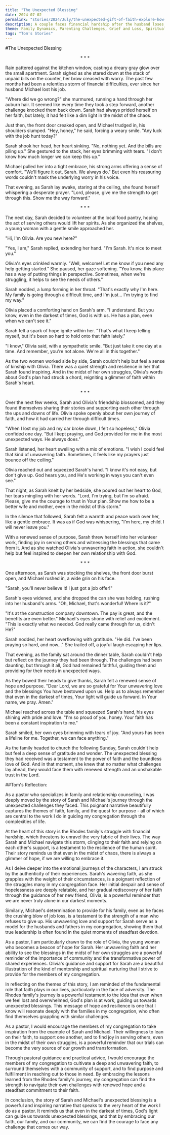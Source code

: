 ```yaml
---
title: "The Unexpected Blessing"
date: 2024-07-02
permalink: "stories/2024/July/the-unexpected-gift-of-faith-explore-how-someone-finds-faith-in-surprising-circumstances/"
description: A couple faces financial hardship after the husband loses his job, but their faith and the support of a new friend help them overcome the challenges and find unexpected blessings in their lives.
theme: Family Dynamics, Parenting Challenges, Grief and Loss, Spiritual Growth, Pastoral Guidance
tags: "Tom's Stories"
---
```

#The Unexpected Blessing

<center>* * *</center>

Rain pattered against the kitchen window, casting a dreary gray glow over the small apartment. Sarah sighed as she stared down at the stack of unpaid bills on the counter, her brow creased with worry. The past few months had been a relentless storm of financial difficulties, ever since her husband Michael lost his job.

"Where did we go wrong?" she murmured, running a hand through her auburn hair. It seemed like every time they took a step forward, another challenge knocked them back down. Sarah had always prided herself on her faith, but lately, it had felt like a dim light in the midst of the chaos.

Just then, the front door creaked open, and Michael trudged in, his shoulders slumped. "Hey, honey," he said, forcing a weary smile. "Any luck with the job hunt today?"

Sarah shook her head, her heart sinking. "No, nothing yet. And the bills are piling up." She gestured to the stack, her eyes brimming with tears. "I don't know how much longer we can keep this up."

Michael pulled her into a tight embrace, his strong arms offering a sense of comfort. "We'll figure it out, Sarah. We always do." But even his reassuring words couldn't mask the underlying worry in his voice.

That evening, as Sarah lay awake, staring at the ceiling, she found herself whispering a desperate prayer. "Lord, please, give me the strength to get through this. Show me the way forward."

<center>* * *</center>

The next day, Sarah decided to volunteer at the local food pantry, hoping the act of serving others would lift her spirits. As she organized the shelves, a young woman with a gentle smile approached her.

"Hi, I'm Olivia. Are you new here?"

"Yes, I am," Sarah replied, extending her hand. "I'm Sarah. It's nice to meet you."

Olivia's eyes crinkled warmly. "Well, welcome! Let me know if you need any help getting started." She paused, her gaze softening. "You know, this place has a way of putting things in perspective. Sometimes, when we're struggling, it helps to see the needs of others."

Sarah nodded, a lump forming in her throat. "That's exactly why I'm here. My family is going through a difficult time, and I'm just... I'm trying to find my way."

Olivia placed a comforting hand on Sarah's arm. "I understand. But you know, even in the darkest of times, God is with us. He has a plan, even when we can't see it."

Sarah felt a spark of hope ignite within her. "That's what I keep telling myself, but it's been so hard to hold onto that faith lately."

"I know," Olivia said, with a sympathetic smile. "But just take it one day at a time. And remember, you're not alone. We're all in this together."

As the two women worked side by side, Sarah couldn't help but feel a sense of kinship with Olivia. There was a quiet strength and resilience in her that Sarah found inspiring. And in the midst of her own struggles, Olivia's words about God's plan had struck a chord, reigniting a glimmer of faith within Sarah's heart.

<center>* * *</center>

Over the next few weeks, Sarah and Olivia's friendship blossomed, and they found themselves sharing their stories and supporting each other through the ups and downs of life. Olivia spoke openly about her own journey of faith, and how it had carried her through difficult times.

"When I lost my job and my car broke down, I felt so hopeless," Olivia confided one day. "But I kept praying, and God provided for me in the most unexpected ways. He always does."

Sarah listened, her heart swelling with a mix of emotions. "I wish I could feel that kind of unwavering faith. Sometimes, it feels like my prayers just bounce off the ceiling."

Olivia reached out and squeezed Sarah's hand. "I know it's not easy, but don't give up. God hears you, and He's working in ways you can't even see."

That night, as Sarah knelt by her bedside, she poured out her heart to God, her tears mingling with her words. "Lord, I'm trying, but I'm so afraid. Please, give me the courage to trust in Your plan. Show me how to be a better wife and mother, even in the midst of this storm."

In the silence that followed, Sarah felt a warmth and peace wash over her, like a gentle embrace. It was as if God was whispering, "I'm here, my child. I will never leave you."

With a renewed sense of purpose, Sarah threw herself into her volunteer work, finding joy in serving others and witnessing the blessings that came from it. And as she watched Olivia's unwavering faith in action, she couldn't help but feel inspired to deepen her own relationship with God.

<center>* * *</center>

One afternoon, as Sarah was stocking the shelves, the front door burst open, and Michael rushed in, a wide grin on his face.

"Sarah, you'll never believe it! I just got a job offer!"

Sarah's eyes widened, and she dropped the can she was holding, rushing into her husband's arms. "Oh, Michael, that's wonderful! Where is it?"

"It's at the construction company downtown. The pay is great, and the benefits are even better." Michael's eyes shone with relief and excitement. "This is exactly what we needed. God really came through for us, didn't He?"

Sarah nodded, her heart overflowing with gratitude. "He did. I've been praying so hard, and now..." She trailed off, a joyful laugh escaping her lips.

That evening, as the family sat around the dinner table, Sarah couldn't help but reflect on the journey they had been through. The challenges had been daunting, but through it all, God had remained faithful, guiding them and providing for their needs in unexpected ways.

As they bowed their heads to give thanks, Sarah felt a renewed sense of hope and purpose. "Dear Lord, we are so grateful for Your unwavering love and the blessings You have bestowed upon us. Help us to always remember that even in the darkest of times, Your light will guide us forward. In Your name, we pray. Amen."

Michael reached across the table and squeezed Sarah's hand, his eyes shining with pride and love. "I'm so proud of you, honey. Your faith has been a constant inspiration to me."

Sarah smiled, her own eyes brimming with tears of joy. "And yours has been a lifeline for me. Together, we can face anything."

As the family headed to church the following Sunday, Sarah couldn't help but feel a deep sense of gratitude and wonder. The unexpected blessing they had received was a testament to the power of faith and the boundless love of God. And in that moment, she knew that no matter what challenges lay ahead, they would face them with renewed strength and an unshakable trust in the Lord.

##Tom's Reflection: 

As a pastor who specializes in family and relationship counseling, I was deeply moved by the story of Sarah and Michael's journey through the unexpected challenges they faced. This poignant narrative beautifully captures the themes of faith, family, and the quest for purpose - all of which are central to the work I do in guiding my congregation through the complexities of life.

At the heart of this story is the Rhodes family's struggle with financial hardship, which threatens to unravel the very fabric of their lives. The way Sarah and Michael navigate this storm, clinging to their faith and relying on each other's support, is a testament to the resilience of the human spirit. Their story reminds us that even in the midst of chaos, there is always a glimmer of hope, if we are willing to embrace it.

As I delve deeper into the emotional journeys of the characters, I am struck by the authenticity of their experiences. Sarah's wavering faith, as she grapples with the weight of their circumstances, is a poignant reflection of the struggles many in my congregation face. Her initial despair and sense of hopelessness are deeply relatable, and her gradual rediscovery of her faith through the guidance of her new friend, Olivia, is a powerful reminder that we are never truly alone in our darkest moments.

Similarly, Michael's determination to provide for his family, even as he faces the crushing blow of job loss, is a testament to the strength of a man who refuses to give up. His unwavering love and support for Sarah serve as a model for the husbands and fathers in my congregation, showing them that true leadership is often found in the quiet moments of steadfast devotion.

As a pastor, I am particularly drawn to the role of Olivia, the young woman who becomes a beacon of hope for Sarah. Her unwavering faith and her ability to see the blessings in the midst of her own struggles are a powerful reminder of the importance of community and the transformative power of shared experiences. Olivia's guidance and support for Sarah are a beautiful illustration of the kind of mentorship and spiritual nurturing that I strive to provide for the members of my congregation.

In reflecting on the themes of this story, I am reminded of the fundamental role that faith plays in our lives, particularly in the face of adversity. The Rhodes family's journey is a powerful testament to the idea that even when we feel lost and overwhelmed, God's plan is at work, guiding us towards unexpected blessings. This message of hope and resilience is one that I know will resonate deeply with the families in my congregation, who often find themselves grappling with similar challenges.

As a pastor, I would encourage the members of my congregation to take inspiration from the example of Sarah and Michael. Their willingness to lean on their faith, to support one another, and to find joy in serving others, even in the midst of their own struggles, is a powerful reminder that our trials can become the very source of our growth and transformation.

Through pastoral guidance and practical advice, I would encourage the members of my congregation to cultivate a deep and unwavering faith, to surround themselves with a community of support, and to find purpose and fulfillment in reaching out to those in need. By embracing the lessons learned from the Rhodes family's journey, my congregation can find the strength to navigate their own challenges with renewed hope and a steadfast commitment to their faith.

In conclusion, the story of Sarah and Michael's unexpected blessing is a powerful and inspiring narrative that speaks to the very heart of the work I do as a pastor. It reminds us that even in the darkest of times, God's light can guide us towards unexpected blessings, and that by embracing our faith, our family, and our community, we can find the courage to face any challenge that comes our way.

